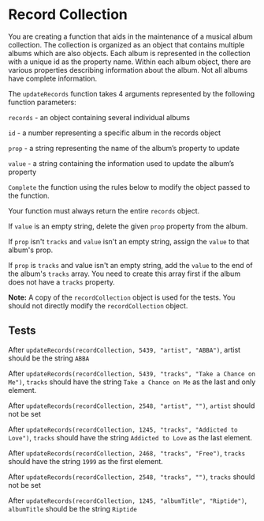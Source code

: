# Record Collection

You are creating a function that aids in the maintenance of a musical album collection. The collection is organized as an object that contains multiple albums which are also objects. Each album is represented in the collection with a unique id as the property name. Within each album object, there are various properties describing information about the album. Not all albums have complete information.

The `updateRecords` function takes 4 arguments represented by the following function parameters:

`records` - an object containing several individual albums

`id` - a number representing a specific album in the records object

`prop` - a string representing the name of the album’s property to update

`value` - a string containing the information used to update the album’s property

`Complete` the function using the rules below to modify the object passed to the function.

Your function must always return the entire `records` object.

If `value` is an empty string, delete the given `prop` property from the album.

If `prop` isn't `tracks` and `value` isn't an empty string, assign the `value` to that album's prop.

If `prop` is `tracks` and value isn't an empty string, add the `value` to the end of the album's `tracks` array. You need to create this array first if the album does not have a `tracks` property.

**Note:** A copy of the `recordCollection` object is used for the tests. You should not directly modify the `recordCollection` object.

## Tests

After `updateRecords(recordCollection, 5439, "artist", "ABBA")`, artist should be the string `ABBA`

After `updateRecords(recordCollection, 5439, "tracks", "Take a Chance on Me")`, `tracks` should have the string `Take a Chance on Me` as the last and only element.

After `updateRecords(recordCollection, 2548, "artist", "")`, `artist` should not be set

After `updateRecords(recordCollection, 1245, "tracks", "Addicted to Love")`, `tracks` should have the string `Addicted to Love` as the last element.

After `updateRecords(recordCollection, 2468, "tracks", "Free")`, `tracks` should have the string `1999` as the first element.

After `updateRecords(recordCollection, 2548, "tracks", "")`, `tracks` should not be set

After `updateRecords(recordCollection, 1245, "albumTitle", "Riptide")`, `albumTitle` should be the string `Riptide`

